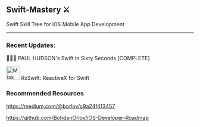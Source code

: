 ## Swift-Mastery ⚔️ 
Swift Skill Tree for iOS Mobile App Development

----

### Recent Updates: 


👨🏻‍💻 PAUL HUDSON's Swift in Sixty Seconds [COMPLETE] 


<img src="https://github.com/ReactiveX/RxSwift/blob/master/assets/Rx_Logo_M.png" alt="Miss Electric Eel 2016" width="36" height="36"> RxSwift: ReactiveX for Swift





### Recommended Resources

https://medium.com/@borlov/c9a24f413457

https://github.com/BohdanOrlov/iOS-Developer-Roadmap
